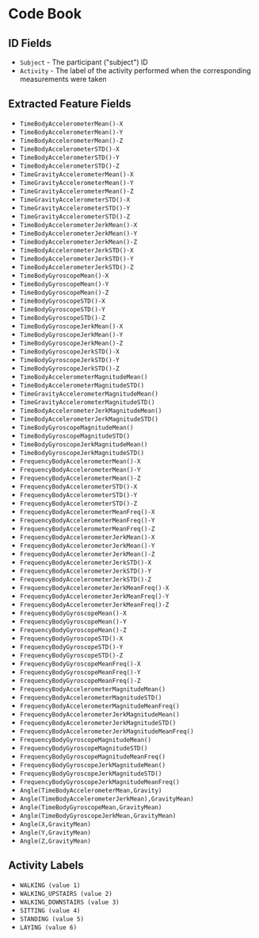 # Code Book

## ID Fields

* `Subject` - The participant ("subject") ID
* `Activity` - The label of the activity performed when the corresponding measurements were taken

## Extracted Feature Fields

* `TimeBodyAccelerometerMean()-X`
* `TimeBodyAccelerometerMean()-Y`
* `TimeBodyAccelerometerMean()-Z`
* `TimeBodyAccelerometerSTD()-X`
* `TimeBodyAccelerometerSTD()-Y`
* `TimeBodyAccelerometerSTD()-Z`
* `TimeGravityAccelerometerMean()-X`
* `TimeGravityAccelerometerMean()-Y`
* `TimeGravityAccelerometerMean()-Z`
* `TimeGravityAccelerometerSTD()-X`
* `TimeGravityAccelerometerSTD()-Y`
* `TimeGravityAccelerometerSTD()-Z`
* `TimeBodyAccelerometerJerkMean()-X`
* `TimeBodyAccelerometerJerkMean()-Y`
* `TimeBodyAccelerometerJerkMean()-Z`
* `TimeBodyAccelerometerJerkSTD()-X`
* `TimeBodyAccelerometerJerkSTD()-Y`
* `TimeBodyAccelerometerJerkSTD()-Z`
* `TimeBodyGyroscopeMean()-X`
* `TimeBodyGyroscopeMean()-Y`
* `TimeBodyGyroscopeMean()-Z`
* `TimeBodyGyroscopeSTD()-X`
* `TimeBodyGyroscopeSTD()-Y`
* `TimeBodyGyroscopeSTD()-Z`
* `TimeBodyGyroscopeJerkMean()-X`
* `TimeBodyGyroscopeJerkMean()-Y`
* `TimeBodyGyroscopeJerkMean()-Z`
* `TimeBodyGyroscopeJerkSTD()-X`
* `TimeBodyGyroscopeJerkSTD()-Y`
* `TimeBodyGyroscopeJerkSTD()-Z`
* `TimeBodyAccelerometerMagnitudeMean()`
* `TimeBodyAccelerometerMagnitudeSTD()`
* `TimeGravityAccelerometerMagnitudeMean()`
* `TimeGravityAccelerometerMagnitudeSTD()`
* `TimeBodyAccelerometerJerkMagnitudeMean()`
* `TimeBodyAccelerometerJerkMagnitudeSTD()`
* `TimeBodyGyroscopeMagnitudeMean()`
* `TimeBodyGyroscopeMagnitudeSTD()`
* `TimeBodyGyroscopeJerkMagnitudeMean()`
* `TimeBodyGyroscopeJerkMagnitudeSTD()`
* `FrequencyBodyAccelerometerMean()-X`
* `FrequencyBodyAccelerometerMean()-Y`
* `FrequencyBodyAccelerometerMean()-Z`
* `FrequencyBodyAccelerometerSTD()-X`
* `FrequencyBodyAccelerometerSTD()-Y`
* `FrequencyBodyAccelerometerSTD()-Z`
* `FrequencyBodyAccelerometerMeanFreq()-X`
* `FrequencyBodyAccelerometerMeanFreq()-Y`
* `FrequencyBodyAccelerometerMeanFreq()-Z`
* `FrequencyBodyAccelerometerJerkMean()-X`
* `FrequencyBodyAccelerometerJerkMean()-Y`
* `FrequencyBodyAccelerometerJerkMean()-Z`
* `FrequencyBodyAccelerometerJerkSTD()-X`
* `FrequencyBodyAccelerometerJerkSTD()-Y`
* `FrequencyBodyAccelerometerJerkSTD()-Z`
* `FrequencyBodyAccelerometerJerkMeanFreq()-X`
* `FrequencyBodyAccelerometerJerkMeanFreq()-Y`
* `FrequencyBodyAccelerometerJerkMeanFreq()-Z`
* `FrequencyBodyGyroscopeMean()-X`
* `FrequencyBodyGyroscopeMean()-Y`
* `FrequencyBodyGyroscopeMean()-Z`
* `FrequencyBodyGyroscopeSTD()-X`
* `FrequencyBodyGyroscopeSTD()-Y`
* `FrequencyBodyGyroscopeSTD()-Z`
* `FrequencyBodyGyroscopeMeanFreq()-X`
* `FrequencyBodyGyroscopeMeanFreq()-Y`
* `FrequencyBodyGyroscopeMeanFreq()-Z`
* `FrequencyBodyAccelerometerMagnitudeMean()`
* `FrequencyBodyAccelerometerMagnitudeSTD()`
* `FrequencyBodyAccelerometerMagnitudeMeanFreq()`
* `FrequencyBodyAccelerometerJerkMagnitudeMean()`
* `FrequencyBodyAccelerometerJerkMagnitudeSTD()`
* `FrequencyBodyAccelerometerJerkMagnitudeMeanFreq()`
* `FrequencyBodyGyroscopeMagnitudeMean()`
* `FrequencyBodyGyroscopeMagnitudeSTD()`
* `FrequencyBodyGyroscopeMagnitudeMeanFreq()`
* `FrequencyBodyGyroscopeJerkMagnitudeMean()`
* `FrequencyBodyGyroscopeJerkMagnitudeSTD()`
* `FrequencyBodyGyroscopeJerkMagnitudeMeanFreq()`
* `Angle(TimeBodyAccelerometerMean,Gravity)`
* `Angle(TimeBodyAccelerometerJerkMean),GravityMean)`
* `Angle(TimeBodyGyroscopeMean,GravityMean)`
* `Angle(TimeBodyGyroscopeJerkMean,GravityMean)`
* `Angle(X,GravityMean)`
* `Angle(Y,GravityMean)`
* `Angle(Z,GravityMean)`


## Activity Labels

* `WALKING (value 1)`
* `WALKING_UPSTAIRS (value 2)`
* `WALKING_DOWNSTAIRS (value 3)`
* `SITTING (value 4)`
* `STANDING (value 5)`
* `LAYING (value 6)`
